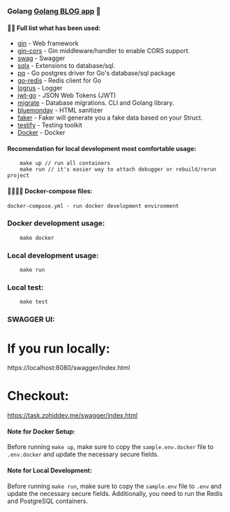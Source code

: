 ### Golang [Golang BLOG app](https://task.zohiddev.me) 🌟

#### 👨‍💻 Full list what has been used:
* [gin](https://github.com/gin-gonic/gin) - Web framework
* [gin-cors](https://github.com/gin-contrib/cors) - Gin middleware/handler to enable CORS support.
* [swag](https://github.com/swaggo/swag) - Swagger
* [sqlx](https://github.com/jmoiron/sqlx) - Extensions to database/sql.
* [pq](https://github.com/lib/pq) - Go postgres driver for Go's database/sql package
* [go-redis](https://github.com/redis/go-redis) - Redis client for Go
* [logrus](https://github.com/sirupsen/logrus) - Logger
* [jwt-go](https://github.com/golang-jwt/jwt) - JSON Web Tokens (JWT)
* [migrate](https://github.com/golang-migrate/migrate) - Database migrations. CLI and Golang library.
* [bluemonday](https://github.com/microcosm-cc/bluemonday) - HTML sanitizer
* [faker](https://github.com/bxcodec/faker) - Faker will generate you a fake data based on your Struct.
* [testify](https://github.com/stretchr/testify) - Testing toolkit
* [Docker](https://www.docker.com/) - Docker

#### Recomendation for local development most comfortable usage:
```
    make up // run all containers
    make run // it's easier way to attach debugger or rebuild/rerun project
```
#### 🙌👨‍💻🚀 Docker-compose files:
    docker-compose.yml - run docker development environment

### Docker development usage:
```
    make docker
```
### Local development usage:
```
    make run
```
### Local test:
```
    make test
```
### SWAGGER UI:

# If you run locally:
https://localhost:8080/swagger/index.html

# Checkout:
https://task.zohiddev.me/swagger/index.html

#### Note for Docker Setup:
Before running `make up`, make sure to copy the `sample.env.docker` file to `.env.docker` and update the necessary secure fields.
#### Note for Local Development:
Before running `make run`, make sure to copy the `sample.env` file to `.env` and update the necessary secure fields. Additionally, you need to run the Redis and PostgreSQL containers.